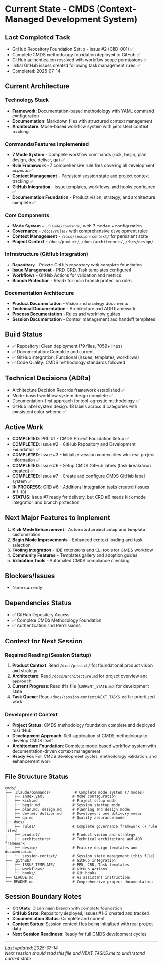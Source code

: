 # Current State - CMDS (Context-Managed Development System)

## Last Completed Task
- GitHub Repository Foundation Setup - Issue #2 (CRD-001) ✅
- Complete CMDS methodology foundation deployed to GitHub ✅
- GitHub authentication resolved with workflow scope permissions ✅  
- Initial GitHub issues created following task management rules ✅
- Completed: 2025-07-14

## Current Architecture

### Technology Stack
- **Framework**: Documentation-based methodology with YAML command configuration
- **Documentation**: Markdown files with structured context management
- **Architecture**: Mode-based workflow system with persistent context tracking

### Commands/Features Implemented
- **7 Mode System** - Complete workflow commands (kick, begin, plan, design, dev, deliver, qa) ✅
- **Rule Framework** - 7 comprehensive rule files covering all development aspects ✅  
- **Context Management** - Persistent session state and project context tracking ✅
- **GitHub Integration** - Issue templates, workflows, and hooks configured ✅
- **Documentation Foundation** - Product vision, strategy, and architecture complete ✅

### Core Components
- **Mode System** - `.claude/commands/` with 7 modes + configuration
- **Governance** - `/docs/rules/` with comprehensive development rules
- **Context Management** - `/docs/session-context/` for persistent state
- **Project Context** - `/docs/product/`, `/docs/architecture/`, `/docs/design/`

### Infrastructure (GitHub Integration)
- **Repository** - Private GitHub repository with complete foundation
- **Issue Management** - PRD, CRD, Task templates configured
- **Workflows** - GitHub Actions for validation and metrics
- **Branch Protection** - Ready for main branch protection rules

### Documentation Architecture
- **Product Documentation** - Vision and strategy documents
- **Technical Documentation** - Architecture and ADR framework
- **Process Documentation** - Rules and workflow guides
- **Session Documentation** - Context management and handoff templates

## Build Status
- ✅ Repository: Clean deployment (79 files, 7059+ lines)
- ✅ Documentation: Complete and current
- ✅ GitHub Integration: Functional (issues, templates, workflows)
- ✅ Code Quality: CMDS methodology standards followed

## Technical Decisions (ADRs)
- Architecture Decision Records framework established ✅
- Mode-based workflow system design complete ✅
- Documentation-first approach for tool-agnostic methodology ✅
- GitHub label system design: 18 labels across 4 categories with consistent color scheme ✅

## Active Work  
- **COMPLETED**: PRD #1 - CMDS Project Foundation Setup ✅
- **COMPLETED**: Issue #2 - GitHub Repository and Development Foundation ✅
- **COMPLETED**: Issue #3 - Initialize session context files with real project information ✅
- **COMPLETED**: Issue #6 - Setup CMDS GitHub labels (task breakdown created) ✅
- **COMPLETED**: Issue #7 - Create and configure CMDS GitHub label system ✅
- **IN PROGRESS**: CRD #6 - Additional integration tasks created (Issues #11-13)
- **STATUS**: Issue #7 ready for delivery, but CRD #6 needs kick mode integration and branch protection

## Next Major Features to Implement
1. **Kick Mode Enhancement** - Automated project setup and template customization
2. **Begin Mode Improvements** - Enhanced context loading and task selection
3. **Tooling Integration** - IDE extensions and CLI tools for CMDS workflow
4. **Community Features** - Templates gallery and adoption guides
5. **Validation Tools** - Automated CMDS compliance checking

## Blockers/Issues
- None currently

## Dependencies Status
- ✅ GitHub Repository Access
- ✅ Complete CMDS Methodology Foundation
- ✅ Authentication and Permissions

## Context for Next Session

### Required Reading (Session Startup)
1. **Product Context**: Read `/docs/product/` for foundational product vision and strategy
2. **Architecture**: Read `/docs/architecture.md` for project overview and approach
3. **Current Progress**: Read this file (`CURRENT_STATE.md`) for development state
4. **Task Queue**: Read `/docs/session-context/NEXT_TASKS.md` for prioritized work

### Development Context
- **Project Status**: CMDS methodology foundation complete and deployed to GitHub
- **Development Approach**: Self-application of CMDS methodology to develop CMDS itself
- **Architecture Foundation**: Complete mode-based workflow system with documentation-driven context management
- **Ready For**: Full CMDS development cycles, methodology validation, and enhancement work

## File Structure Status
```
cmds/
├── .claude/commands/           # Complete mode system (7 modes)
│   ├── index.yaml             # Mode configuration
│   ├── kick.md                # Project setup mode
│   ├── begin.md               # Session startup mode
│   ├── plan.md, design.md     # Planning and design modes
│   ├── dev.md, deliver.md     # Development and delivery modes
│   └── qa.md                  # Quality assurance mode
├── docs/
│   ├── rules/                 # Complete governance framework (7 rule files)
│   ├── product/               # Product vision and strategy
│   ├── architecture/          # Technical architecture and ADR framework
│   ├── design/                # Feature design templates and documentation
│   └── session-context/       # Session state management (this file)
├── .github/                   # GitHub integration
│   ├── ISSUE_TEMPLATE/        # PRD, CRD, Task templates
│   ├── workflows/             # GitHub Actions
│   └── hooks/                 # Git hooks
├── CLAUDE.md                  # AI assistant instructions
└── README.md                  # Comprehensive project documentation
```

## Session Boundary Notes
- **Git State**: Clean main branch with complete foundation
- **GitHub State**: Repository deployed, issues #1-3 created and tracked
- **Documentation Status**: Complete and current
- **Context Status**: Session context files being initialized with real project data
- **Next Session Readiness**: Ready for full CMDS development cycles

---
*Last updated: 2025-07-14*  
*Next session should read this file and NEXT_TASKS.md to understand current state*